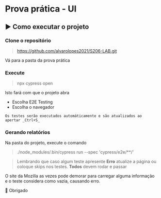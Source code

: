 # Prova prática - UI

## ▶ Como executar o projeto

 ### Clone o repositório
 
 > https://github.com/alvarolopes2021/S206-LAB.git
 
 Vá para a pasta da prova prática

 ### Execute
 
  > npx cypress open 
 
Isto fará com que o projeto abra

  * Escolha E2E Testing
  * Escolha o navegador

```
Os testes serão executados automáticamente e são atualizados ao apertar _Ctrl+S_ 

```

### Gerando relatórios

Na pasta do projeto, execute o comando

> ./node_modules/.bin/cypress run --spec 'cypress/e2e/**/'

> Lembrando que caso algum teste apresente **Erro** atualize a página ou coloque skips nos testes. **Todos** devem rodar e passar

 O site da Mozilla as vezes pode demorar para carregar alguma informação e o teste considera como vazia, causando erro.

🙏 Obrigado